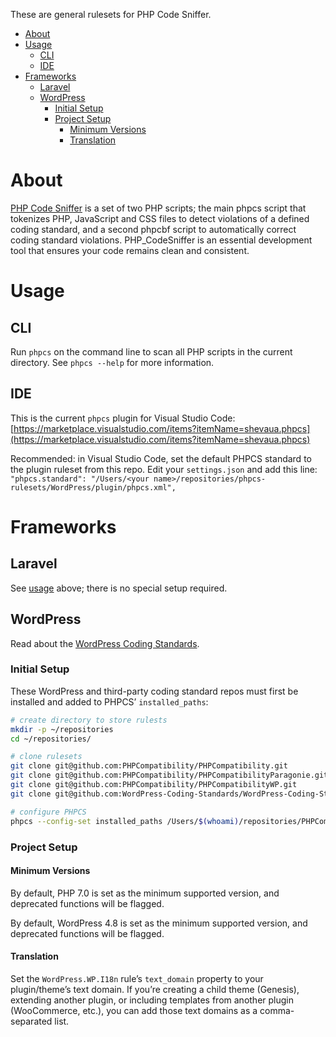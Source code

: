 These are general rulesets for PHP Code Sniffer.

- [About](#about)
- [Usage](#usage)
  - [CLI](#cli)
  - [IDE](#ide)
- [Frameworks](#frameworks)
  - [Laravel](#laravel)
  - [WordPress](#wordpress)
    - [Initial Setup](#initial-setup)
    - [Project Setup](#project-setup)
      - [Minimum Versions](#minimum-versions)
      - [Translation](#translation)

# About

[PHP Code Sniffer](https://github.com/squizlabs/PHP_CodeSniffer) is a set of two PHP scripts; the main phpcs script that tokenizes PHP, JavaScript and CSS files to detect violations of a defined coding standard, and a second phpcbf script to automatically correct coding standard violations. PHP_CodeSniffer is an essential development tool that ensures your code remains clean and consistent.

# Usage

## CLI

Run `phpcs` on the command line to scan all PHP scripts in the current directory. See `phpcs --help` for more information.

## IDE

This is the current `phpcs` plugin for Visual Studio Code: [https://marketplace.visualstudio.com/items?itemName=shevaua.phpcs](https://marketplace.visualstudio.com/items?itemName=shevaua.phpcs)

Recommended: in Visual Studio Code, set the default PHPCS standard to the plugin ruleset from this repo. Edit your `settings.json` and add this line: `"phpcs.standard": "/Users/<your name>/repositories/phpcs-rulesets/WordPress/plugin/phpcs.xml",`

# Frameworks

## Laravel

See [usage](#usage) above; there is no special setup required.

## WordPress

Read about the [WordPress Coding Standards](https://make.wordpress.org/core/handbook/best-practices/coding-standards/).

### Initial Setup

These WordPress and third-party coding standard repos must first be installed and added to PHPCS’ `installed_paths`:

```bash
# create directory to store rulests
mkdir -p ~/repositories
cd ~/repositories/

# clone rulesets
git clone git@github.com:PHPCompatibility/PHPCompatibility.git
git clone git@github.com:PHPCompatibility/PHPCompatibilityParagonie.git
git clone git@github.com:PHPCompatibility/PHPCompatibilityWP.git
git clone git@github.com:WordPress-Coding-Standards/WordPress-Coding-Standards.git

# configure PHPCS
phpcs --config-set installed_paths /Users/$(whoami)/repositories/PHPCompatibility/,/Users/$(whoami)/repositories/PHPCompatibilityParagonie/PHPCompatibilityParagonieRandomCompat/,/Users/$(whoami)/repositories/PHPCompatibilityParagonie/PHPCompatibilityParagonieSodiumCompat/,/Users/$(whoami)/repositories/PHPCompatibilityWP/PHPCompatibilityWP/,/Users/$(whoami)/repositories/WordPress-Coding-Standards/WordPress/,/Users/$(whoami)/repositories/WordPress-Coding-Standards/WordPress-Core/,/Users/$(whoami)/repositories/WordPress-Coding-Standards/WordPress-Docs/,/Users/$(whoami)/repositories/WordPress-Coding-Standards/WordPress-Extra/
```

### Project Setup

#### Minimum Versions

By default, PHP 7.0 is set as the minimum supported version, and deprecated functions will be flagged.

By default, WordPress 4.8 is set as the minimum supported version, and deprecated functions will be flagged.

#### Translation

Set the `WordPress.WP.I18n` rule’s `text_domain` property to your plugin/theme’s text domain. If you’re creating a child theme (Genesis), extending another plugin, or including templates from another plugin (WooCommerce, etc.), you can add those text domains as a comma-separated list.
